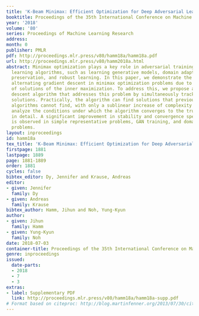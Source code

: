 ```yaml
---
title: 'K-Beam Minimax: Efficient Optimization for Deep Adversarial Learning'
booktitle: Proceedings of the 35th International Conference on Machine Learning
year: '2018'
volume: '80'
series: Proceedings of Machine Learning Research
address: 
month: 0
publisher: PMLR
pdf: http://proceedings.mlr.press/v80/hamm18a/hamm18a.pdf
url: http://proceedings.mlr.press/v80/hamm2018a.html
abstract: Minimax optimization plays a key role in adversarial training of machine
  learning algorithms, such as learning generative models, domain adaptation, privacy
  preservation, and robust learning. In this paper, we demonstrate the failure of
  alternating gradient descent in minimax optimization problems due to the discontinuity
  of solutions of the inner maximization. To address this, we propose a new $\epsilon$-subgradient
  descent algorithm that addresses this problem by simultaneously tracking $K$ candidate
  solutions. Practically, the algorithm can find solutions that previous saddle-point
  algorithms cannot find, with only a sublinear increase of complexity in $K$. We
  analyze the conditions under which the algorithm converges to the true solution
  in detail. A significant improvement in stability and convergence speed of the algorithm
  is observed in simple representative problems, GAN training, and domain-adaptation
  problems.
layout: inproceedings
id: hamm18a
tex_title: 'K-Beam Minimax: Efficient Optimization for Deep Adversarial Learning'
firstpage: 1881
lastpage: 1889
page: 1881-1889
order: 1881
cycles: false
bibtex_editor: Dy, Jennifer and Krause, Andreas
editor:
- given: Jennifer
  family: Dy
- given: Andreas
  family: Krause
bibtex_author: Hamm, Jihun and Noh, Yung-Kyun
author:
- given: Jihun
  family: Hamm
- given: Yung-Kyun
  family: Noh
date: 2018-07-03
container-title: Proceedings of the 35th International Conference on Machine Learning
genre: inproceedings
issued:
  date-parts:
  - 2018
  - 7
  - 3
extras:
- label: Supplementary PDF
  link: http://proceedings.mlr.press/v80/hamm18a/hamm18a-supp.pdf
# Format based on citeproc: http://blog.martinfenner.org/2013/07/30/citeproc-yaml-for-bibliographies/
---
```

